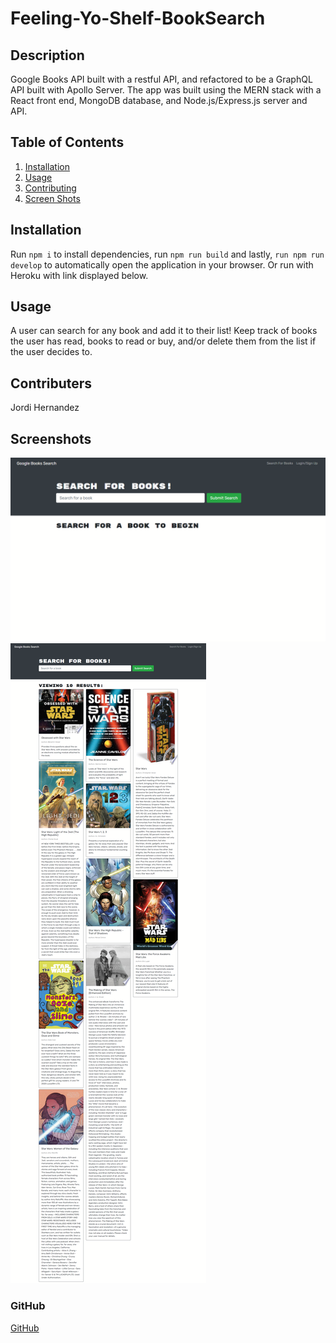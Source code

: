 # Feeling-Yo-Shelf-BookSearch

## Description

Google Books API built with a restful API, and refactored to be a GraphQL API built with Apollo Server. The app was built using the MERN stack with a React front end, MongoDB database, and Node.js/Express.js server and API.

## Table of Contents

1. [Installation](#installation)
2. [Usage](#usage)
3. [Contributing](#contributing)
4. [Screen Shots](#screenshots)

## Installation

Run `npm i` to install dependencies, run `npm run build` and lastly, `run npm run develop` to automatically open the application in your browser.  Or run with Heroku with link displayed below.

## Usage

A user can search for any book and add it to their list! Keep track of books the user has read, books to read or buy, and/or delete them from the list if the user decides to.

## Contributers

Jordi Hernandez

## Screenshots

![Screenshot1](./img/front-Page.png)
![Screenshot2](./img/Google-Book-Search.png)

### GitHub

[GitHub](https://github.com/hernajor133/Feeling-Yo-Shelf-BookSearch)

